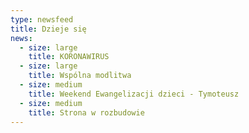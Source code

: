 ```yaml
---
type: newsfeed
title: Dzieje się
news:
  - size: large
    title: KORONAWIRUS
  - size: large
    title: Wspólna modlitwa
  - size: medium
    title: Weekend Ewangelizacji dzieci - Tymoteusz
  - size: medium
    title: Strona w rozbudowie
---
```


